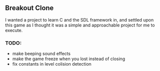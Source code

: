 ## Breakout Clone
I wanted a project to learn C and the SDL framework in, and settled upon this game as I thought it was a simple and approachable project for me to execute.

### TODO:
- make beeping sound effects
- make the game freeze when you lost instead of closing
- fix constants in level colision detection
